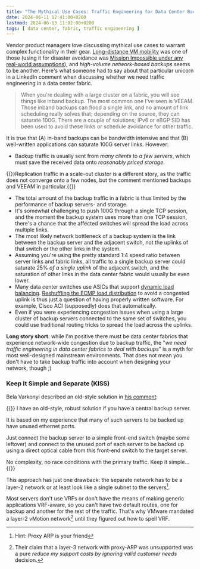 ```yaml
---
title: "The Mythical Use Cases: Traffic Engineering for Data Center Backups"
date: 2024-06-11 12:41:00+0200
lastmod: 2024-06-13 11:02:00+0200
tags: [ data center, fabric, traffic engineering ]
---
```

Vendor product managers love discussing mythical use cases to warrant complex functionality in their gear. [Long-distance VM mobility](/2015/02/before-talking-about-vmotion-across.html) was one of those (using it for disaster avoidance was [Mission Impossible under any real-world assumptions](/2011/09/long-distance-vmotion-for-disaster.html)), and *high-volume network-based backups* seems to be another. Here's what someone had to say about that particular unicorn in a LinkedIn comment when discussing whether we need traffic engineering in a data center fabric.

> When you're dealing with a large cluster on a fabric, you will see things like inband backup. The most common one I've seen is VEEAM. Those inband backups can flood a single link, and no amount of link scheduling really solves that; depending on the source, they can saturate 100G. There are a couple of solutions; IPv6 or eBGP SID has been used to avoid these links or schedule avoidance for other traffic.

It is true that (A) in-band backups can be bandwidth intensive and that (B) well-written applications can saturate 100G server links. However:
<!--more-->
* Backup traffic is usually sent from *many clients* to *a few servers*, which must save the received data onto *reasonably priced storage*.

{{<note info>}}Replication traffic in a scale-out cluster is a different story, as the traffic does not converge onto a few nodes, but the comment mentioned backups and VEEAM in particular.{{</note>}}

* The total amount of the backup traffic in a fabric is thus limited by the performance of backup servers- and storage.
* It's somewhat challenging to push 100G through a single TCP session, and the moment the backup system uses more than one TCP session, there's a chance that the affected switches will spread the load across multiple links.
* The most likely network bottleneck of a backup system is the link between the backup server and the adjacent switch, not the uplinks of that switch or the other links in the system.
* Assuming you're using the pretty standard 1:4 speed ratio between server links and fabric links, all traffic to a single backup server could saturate 25% *of a single uplink* of the adjacent switch, and the saturation of other links in the data center fabric would usually be even lower.
* Many data center switches use ASICs that support [dynamic load balancing](/2021/03/topology-congestion-driven-load-balancing.html). [Reshuffling the ECMP load distribution](/2015/01/improving-ecmp-load-balancing-with.html) to avoid a congested uplink is thus just a question of having properly written software. For example, Cisco ACI (supposedly) does that automatically.
* Even if you were experiencing congestion issues when using a large cluster of backup servers connected to the same set of switches, you could use traditional routing tricks to spread the load across the uplinks.

**Long story short**: while I'm positive there must be data center fabrics that experience network-wide congestion due to backup traffic, the "*we need traffic engineering in data center fabrics to deal with backups*" is a myth for most well-designed mainstream environments. That does not mean you don't have to take backup traffic into account when designing your network, though ;)

### Keep It Simple and Separate (KISS)

Bela Varkonyi described an old-style solution in [his comment](/2024/06/mythical-use-cases.html#2288):

{{<long-quote>}}
I have an old-style, robust solution if you have a central backup server.

It is based on my experience that many of such servers to be backed up have unused ethernet ports.

Just connect the backup server to a simple front-end switch (maybe some leftover) and connect to the unused port of each server to be backed up using a direct optical cable from this front-end switch to the target server.

No complexity, no race conditions with the primary traffic. Keep it simple...
{{</long-quote>}}

This approach has just one drawback: the separate network has to be a layer-2 network or at least look like a single subnet to the servers[^PA].

Most servers don't use VRFs or don't have the means of making generic applications VRF-aware, so you can't have two default routes, one for backup and another for the rest of the traffic. That's why VMware mandated a layer-2 vMotion network[^CU] until they figured out how to spell VRF.

[^PA]: Hint: Proxy ARP is your friend

[^CU]: Their claim that a layer-3 network with proxy-ARP was unsupported was a pure _reduce my support costs by ignoring valid customer needs_ decision.